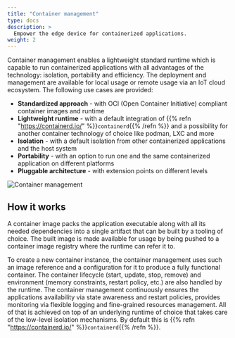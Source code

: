 ```yaml
---
title: "Container management"
type: docs
description: >
  Empower the edge device for containerized applications.
weight: 2
---
```


Container management enables a lightweight standard runtime which is capable to run containerized applications with all advantages of the technology: isolation, portability and efficiency. The deployment and management are available for local usage or remote usage via an IoT cloud ecosystem. The following use cases are provided:

* **Standardized approach** - with OCI (Open Container Initiative) compliant container images and runtime
* **Lightweight runtime** - with a default integration of {{% refn "https://containerd.io/" %}}`containerd`{{% /refn %}} and a possibility for another container technology of choice like podman, LXC and more
* **Isolation** - with a default isolation from other containerized applications and the host system
* **Portability** - with an option to run one and the same containerized application on different platforms
* **Pluggable architecture** - with extension points on different levels

![Container management](/kanto/images/docs/concepts/container-management.png)

## How it works

A container image packs the application executable along with all its needed dependencies into a single artifact that can be built by a tooling of choice.
The built image is made available for usage by being pushed to a container image registry where the runtime can refer it to.

To create a new container instance, the container management uses such an image reference and a configuration for it to produce a fully functional container.
The container lifecycle (start, update, stop, remove) and environment (memory constraints, restart policy, etc.) are also handled by the runtime.
The container management continuously ensures the applications availability via state awareness and restart policies, provides monitoring via flexible logging and fine-grained resources management.
All of that is achieved on top of an underlying runtime of choice that takes care of the low-level isolation mechanisms. By default this is {{% refn "https://containerd.io/" %}}`containerd`{{% /refn %}}.
